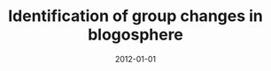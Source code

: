 ---
# Documentation: https://wowchemy.com/docs/managing-content/

title: Identification of group changes in blogosphere
subtitle: ''
summary: ''
authors:
- Bogdan Gliwa
- saganowski
- Anna Zygmunt
- brodka
- kazienko
- Jarosław Koźlak
tags: []
categories: []
date: '2012-01-01'
lastmod: 2022-10-07T05:43:18Z
featured: false
draft: false

# Featured image
# To use, add an image named `featured.jpg/png` to your page's folder.
# Focal points: Smart, Center, TopLeft, Top, TopRight, Left, Right, BottomLeft, Bottom, BottomRight.
image:
  caption: ''
  focal_point: ''
  preview_only: false

# Projects (optional).
#   Associate this post with one or more of your projects.
#   Simply enter your project's folder or file name without extension.
#   E.g. `projects = ["internal-project"]` references `content/project/deep-learning/index.md`.
#   Otherwise, set `projects = []`.
projects: []
publishDate: '2022-10-07T05:43:17.819490Z'
publication_types:
- '1'
abstract: ''
publication: '*Proceedings of the 2012 IEEE/ACM International Conference on Advances
  in Social Networks Analysis and Mining, Istanbul, Turkey, 26-29 August 2012.*'
doi: 10.1109/ASONAM.2012.207
---